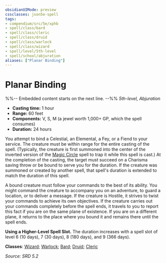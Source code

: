 ```yaml
---
obsidianUIMode: preview
cssclasses: json5e-spell
tags:
- compendium/src/5e/xphb
- spell/class/bard
- spell/class/cleric
- spell/class/druid
- spell/class/warlock
- spell/class/wizard
- spell/level/5th-level
- spell/school/abjuration
aliases: ["Planar Binding"]
---
```

# Planar Binding
%%-- Embedded content starts on the next line. --%%
*5th-level, Abjuration*  

- **Casting time:** 1 hour
- **Range:** 60 feet
- **Components:** V, S, M (a jewel worth 1,000+ GP, which the spell consumes)
- **Duration:** 24 hours

You attempt to bind a Celestial, an Elemental, a Fey, or a Fiend to your service. The creature must be within range for the entire casting of the spell. (Typically, the creature is first summoned into the center of the inverted version of the [Magic Circle](magic-circle-xphb.md) spell to trap it while this spell is cast.) At the completion of the casting, the target must succeed on a Charisma saving throw or be bound to serve you for the duration. If the creature was summoned or created by another spell, that spell's duration is extended to match the duration of this spell.

A bound creature must follow your commands to the best of its ability. You might command the creature to accompany you on an adventure, to guard a location, or to deliver a message. If the creature is Hostile, it strives to twist your commands to achieve its own objectives. If the creature carries out your commands completely before the spell ends, it travels to you to report this fact if you are on the same plane of existence. If you are on a different plane, it returns to the place where you bound it and remains there until the spell ends.

**Using a Higher-Level Spell Slot.** The duration increases with a spell slot of level 6 (10 days), 7 (30 days), 8 (180 days), and 9 (366 days).

**Classes**: [Wizard](list-spells-classes-wizard.md); [Warlock](list-spells-classes-warlock.md); [Bard](list-spells-classes-bard.md); [Druid](list-spells-classes-druid.md); [Cleric](list-spells-classes-cleric.md)

*Source: SRD 5.2*
